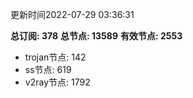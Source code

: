更新时间2022-07-29 03:36:31

**总订阅: 378**
**总节点: 13589**
**有效节点: 2553**
- trojan节点: 142
- ss节点: 619
- v2ray节点: 1792
